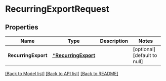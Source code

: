 # RecurringExportRequest

## Properties
Name | Type | Description | Notes
------------ | ------------- | ------------- | -------------
**RecurringExport** | [***RecurringExport**](RecurringExport.md) |  | [optional] [default to null]

[[Back to Model list]](../README.md#documentation-for-models) [[Back to API list]](../README.md#documentation-for-api-endpoints) [[Back to README]](../README.md)

